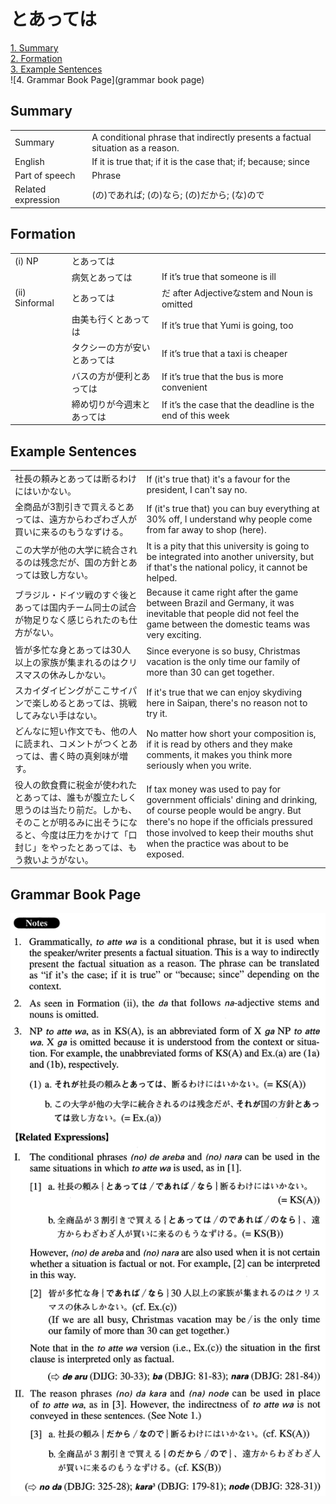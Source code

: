 # とあっては

[1. Summary](#summary)<br>
[2. Formation](#formation)<br>
[3. Example Sentences](#example-sentences)<br>
![4. Grammar Book Page](grammar book page)<br>


## Summary

<table><tr>   <td>Summary</td>   <td>A conditional phrase that indirectly presents a factual situation as a reason.</td></tr><tr>   <td>English</td>   <td>If it is true that; if it is the case that; if; because; since</td></tr><tr>   <td>Part of speech</td>   <td>Phrase</td></tr><tr>   <td>Related expression</td>   <td>(の)であれば; (の)なら; (の)だから; (な)ので</td></tr></table>

## Formation

<table class="table"><tbody><tr class="tr head"><td class="td"><span class="numbers">(i)</span> <span class="bold">NP</span></td><td class="td"><span class="concept">とあっては</span></td><td class="td"></td></tr><tr class="tr"><td class="td"></td><td class="td"><span>病気</span><span class="concept">とあっては</span></td><td class="td"><span>If it’s true that someone is ill</span></td></tr><tr class="tr head"><td class="td"><span class="numbers">(ii)</span> <span class="bold">Sinformal</span></td><td class="td"><span class="concept">とあっては</span></td><td class="td"><span>だ after Adjectiveなstem and Noun is omitted</span></td></tr><tr class="tr"><td class="td"></td><td class="td"><span>由美も行く</span><span class="concept">とあっては</span></td><td class="td"><span>If it’s true that Yumi is going, too</span></td></tr><tr class="tr"><td class="td"></td><td class="td"><span>タクシーの方が安い</span><span class="concept">とあっては</span></td><td class="td"><span>If it’s true that a taxi is cheaper</span></td></tr><tr class="tr"><td class="td"></td><td class="td"><span>バスの方が便利</span><span class="concept">とあっては</span></td><td class="td"><span>If it’s true that the bus is more convenient</span></td></tr><tr class="tr"><td class="td"></td><td class="td"><span>締め切りが今週末</span><span class="concept">とあっては</span></td><td class="td"><span>If it’s the case that the deadline is the end of this week</span></td></tr></tbody></table>

## Example Sentences

<table><tr>   <td>社長の頼みとあっては断るわけにはいかない。</td>   <td>If (it's true that) it's a favour for the president, I can't say no.</td></tr><tr>   <td>全商品が3割引きで買えるとあっては、遠方からわざわざ人が買いに来るのもうなずける。</td>   <td>If (it's true that) you can buy everything at 30% off, I understand why people come from far away to shop (here).</td></tr><tr>   <td>この大学が他の大学に統合されるのは残念だが、国の方針とあっては致し方ない。</td>   <td>It is a pity that this university is going to be integrated into another university, but if that's the national policy, it cannot be helped.</td></tr><tr>   <td>ブラジル・ドイツ戦のすぐ後とあっては国内チーム同士の試合が物足りなく感じられたのも仕方がない。</td>   <td>Because it came right after the game between Brazil and Germany, it was inevitable that people did not feel the game between the domestic teams was very exciting.</td></tr><tr>   <td>皆が多忙な身とあっては30人以上の家族が集まれるのはクリスマスの休みしかない。</td>   <td>Since everyone is so busy, Christmas vacation is the only time our family of more than 30 can get together.</td></tr><tr>   <td>スカイダイビングがここサイパンで楽しめるとあっては、挑戦してみない手はない。</td>   <td>If it's true that we can enjoy skydiving here in Saipan, there's no reason not to try it.</td></tr><tr>   <td>どんなに短い作文でも、他の人に読まれ、コメントがつくとあっては、書く時の真剣味が増す。</td>   <td>No matter how short your composition is, if it is read by others and they make comments, it makes you think more seriously when you write.</td></tr><tr>   <td>役人の飲食費に税金が使われたとあっては、誰もが腹立たしく思うのは当たり前だ。しかも、そのことが明るみに出そうになると、今度は圧力をかけて「口封じ」をやったとあっては、もう救いようがない。</td>   <td>If tax money was used to pay for government officials' dining and drinking, of course people would be angry. But there's no hope if the ofﬁcials pressured those involved to keep their mouths shut when the practice was about to be exposed.</td></tr></table>

## Grammar Book Page

![](../img/Advancedとあっては.png)

